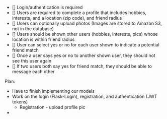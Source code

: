- [] Login/authentication is required
- [] Users are required to complete a profile that includes hobbies, interests, and a location (zip code), and friend radius
- [] Users can optionally upload photos (Images are stored to Amazon S3, not in the database)
- [] Users should be shown other users (hobbies, interests, pics) whose location is within friend radius
- [] User can select yes or no for each user shown to indicate a potential friend match
- [] Once a user says yes or no to another shown user, they should not see this user again
- [] If two users both say yes for friend match, they should be able to message each other




Plan:
- Have to finish implementing our models
- Work on the login (Flask-Login), registration, and authentication (JWT tokens)
    - Registration - upload profile pic
-
